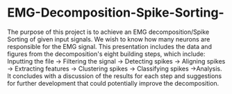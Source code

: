 # EMG-Decomposition-Spike-Sorting-

The purpose of this project is to achieve an EMG decomposition/Spike Sorting of given input signals. We wish to know how many neurons are responsible for the EMG signal.
This presentation includes the data and figures from the decomposition's eight building steps, which include: Inputting the file -> Filtering the signal -> Detecting spikes -> Aligning spikes -> Extracting features -> Clustering spikes -> Classifying spikes ->Analysis. 
It concludes with a discussion of the results for each step and suggestions for further development that could potentially improve the decomposition.
